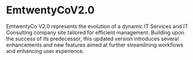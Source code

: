 # EmtwentyCoV2.0
EmtwentyCo V2.0 represents the evolution of a dynamic IT Services and IT Consulting company site tailored for efficient management. Building upon the success of its predecessor, this updated version introduces several enhancements and new features aimed at further streamlining workflows and enhancing user experience.
